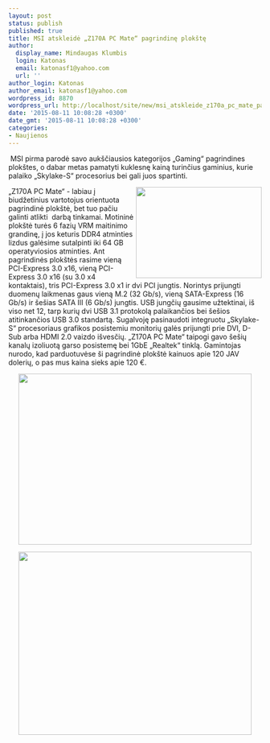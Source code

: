 ```yaml
---
layout: post
status: publish
published: true
title: MSI atskleidė „Z170A PC Mate“ pagrindinę plokštę
author:
  display_name: Mindaugas Klumbis
  login: Katonas
  email: katonasf1@yahoo.com
  url: ''
author_login: Katonas
author_email: katonasf1@yahoo.com
wordpress_id: 8870
wordpress_url: http://localhost/site/new/msi_atskleide_z170a_pc_mate_pagrindine_plokste/
date: '2015-08-11 10:08:28 +0300'
date_gmt: '2015-08-11 10:08:28 +0300'
categories:
- Naujienos
---
```

<p>
	&nbsp;MSI pirma parodė savo auk&scaron;čiausios kategorijos &bdquo;Gaming&ldquo; pagrindines plok&scaron;tes, o dabar metas pamatyti kuklesnę kainą turinčius gaminius, kurie palaiko &bdquo;Skylake-S&ldquo; procesorius bei gali juos spartinti.</p>
<p>
	<a href="http://technews.lt/userfiles/49c.jpg"><img alt="" src="http://technews.lt/userfiles/49c.jpg" style="width: 250px; height: 181px; float: right;" /></a>&bdquo;Z170A PC Mate&ldquo; - labiau į biudžetinius vartotojus orientuota pagrindinė plok&scaron;tė, bet tuo pačiu galinti atlikti&nbsp; darbą tinkamai. Motininė plok&scaron;tė turės 6 fazių VRM maitinimo grandinę, į jos keturis DDR4 atminties lizdus galėsime sutalpinti iki 64 GB operatyviosios atminties. Ant pagrindinės plok&scaron;tės rasime vieną PCI-Express 3.0 x16, vieną PCI-Express 3.0 x16 (su 3.0 x4 kontaktais), tris PCI-Express 3.0 x1 ir dvi PCI jungtis. Norintys prijungti duomenų laikmenas gaus vieną M.2 (32 Gb/s), vieną SATA-Express (16 Gb/s) ir &scaron;e&scaron;ias SATA III (6 Gb/s) jungtis. USB jungčių gausime užtektinai, i&scaron; viso net 12, tarp kurių dvi USB 3.1 protokolą palaikančios bei &scaron;e&scaron;ios atitinkančios USB 3.0 standartą. Sugalvoję pasinaudoti integruotu &bdquo;Skylake-S&ldquo; procesoriaus grafikos posistemiu monitorių galės prijungti prie DVI, D-Sub arba HDMI 2.0 vaizdo i&scaron;vesčių. &bdquo;Z170A PC Mate&ldquo; taipogi gavo &scaron;e&scaron;ių kanalų izoliuotą garso posistemę bei 1GbE &bdquo;Realtek&ldquo; tinklą. Gamintojas nurodo, kad parduotuvėse &scaron;i pagrindinė plok&scaron;tė kainuos apie 120 JAV dolerių, o pas mus kaina sieks apie 120 &euro;.</p>
<p style="text-align: center;">
	<a href="http://technews.lt/userfiles/49a(1).jpg"><img alt="" src="http://technews.lt/userfiles/49a(1).jpg" style="width: 464px; height: 340px;" /></a></p>
<p style="text-align: center;">
	<a href="http://technews.lt/userfiles/49b.jpg"><img alt="" src="http://technews.lt/userfiles/49b.jpg" style="width: 464px; height: 364px;" /></a></p>
